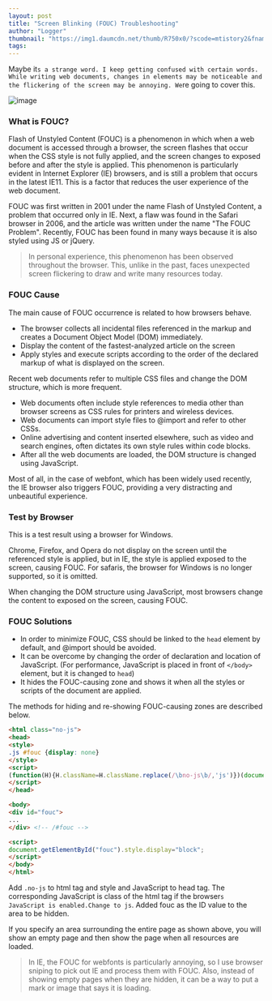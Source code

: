 ```yaml
---
layout: post
title: "Screen Blinking (FOUC) Troubleshooting"
author: "Logger"
thumbnail: "https://img1.daumcdn.net/thumb/R750x0/?scode=mtistory2&fname=https%3A%2F%2Ft1.daumcdn.net%2Fcfile%2Ftistory%2F2466DC4255CDCF4332"
tags: 
---
```



Maybe it`s a strange word. I keep getting confused with certain words. While writing web documents, changes in elements may be noticeable and the flickering of the screen may be annoying. We`re going to cover this.

![image](https://t1.daumcdn.net/cfile/tistory/2466DC4255CDCF4332)

### What is FOUC?

Flash of Unstyled Content (FOUC) is a phenomenon in which when a web document is accessed through a browser, the screen flashes that occur when the CSS style is not fully applied, and the screen changes to exposed before and after the style is applied. This phenomenon is particularly evident in Internet Explorer (IE) browsers, and is still a problem that occurs in the latest IE11. This is a factor that reduces the user experience of the web document.

FOUC was first written in 2001 under the name Flash of Unstyled Content, a problem that occurred only in IE. Next, a flaw was found in the Safari browser in 2006, and the article was written under the name "The FOUC Problem". Recently, FOUC has been found in many ways because it is also styled using JS or jQuery.

> In personal experience, this phenomenon has been observed throughout the browser. This, unlike in the past, faces unexpected screen flickering to draw and write many resources today.

### FOUC Cause

The main cause of FOUC occurrence is related to how browsers behave.

- The browser collects all incidental files referenced in the markup and creates a Document Object Model (DOM) immediately.
- Display the content of the fastest-analyzed article on the screen
- Apply styles and execute scripts according to the order of the declared markup of what is displayed on the screen.

Recent web documents refer to multiple CSS files and change the DOM structure, which is more frequent.

- Web documents often include style references to media other than browser screens as CSS rules for printers and wireless devices.
- Web documents can import style files to @import and refer to other CSSs.
- Online advertising and content inserted elsewhere, such as video and search engines, often dictates its own style rules within code blocks.
- After all the web documents are loaded, the DOM structure is changed using JavaScript.

Most of all, in the case of webfont, which has been widely used recently, the IE browser also triggers FOUC, providing a very distracting and unbeautiful experience.

### Test by Browser

This is a test result using a browser for Windows.

Chrome, Firefox, and Opera do not display on the screen until the referenced style is applied, but in IE, the style is applied exposed to the screen, causing FOUC. For safaris, the browser for Windows is no longer supported, so it is omitted.

When changing the DOM structure using JavaScript, most browsers change the content to exposed on the screen, causing FOUC.

### FOUC Solutions

- In order to minimize FOUC, CSS should be linked to the `head` element by default, and @import should be avoided.
- It can be overcome by changing the order of declaration and location of JavaScript. (For performance, JavaScript is placed in front of `</body>` element, but it is changed to `head`)
- It hides the FOUC-causing zone and shows it when all the styles or scripts of the document are applied.

The methods for hiding and re-showing FOUC-causing zones are described below.

```html
<html class="no-js">
<head>
<style>
.js #fouc {display: none}
</style>
<script>
(function(H){H.className=H.className.replace(/\bno-js\b/,'js')})(document.documentElement)
</script>
</head>

<body>
<div id="fouc">
...
</div> <!-- /#fouc -->

<script>
document.getElementById("fouc").style.display="block";
</script>
</body>
</html>

```

Add `.no-js` to html tag and style and JavaScript to head tag. The corresponding JavaScript is class of the html tag if the browser`s JavaScript is enabled.Change to js`. Added fouc as the ID value to the area to be hidden.

If you specify an area surrounding the entire page as shown above, you will show an empty page and then show the page when all resources are loaded.

> In IE, the FOUC for webfonts is particularly annoying, so I use browser sniping to pick out IE and process them with FOUC. Also, instead of showing empty pages when they are hidden, it can be a way to put a mark or image that says it is loading.
